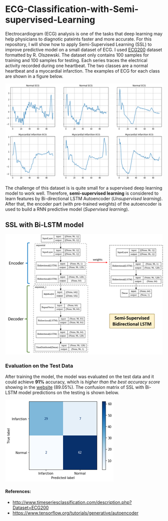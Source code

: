 # ECG-Classification-with-Semi-supervised-Learning

Electrocardiogram (ECG) analysis is one of the tasks that deep learning may help physicians to diagnotic pateints faster and more accurate. For this repository, I will show how to apply Semi-Supervised Learning (SSL) to improve predictive model on a small dataset of ECG. I used [ECG200](http://www.timeseriesclassification.com/description.php?Dataset=ECG200) dataset formatted by R. Olszewski. The dataset only contains 100 samples for training and 100 samples for testing. Each series traces the electrical activity recorded during one heartbeat. The two classes are a normal heartbeat and a myocardial infarction. The examples of ECG for each class are shown in a figure below.


![](images/exampleECG.png)

The challenge of this dataset is is quite small for a supervised deep learning model to work well. Therefore, **semi-supervised learning** is considered to learn features by Bi-directional LSTM Autoencoder (*Unsupervised learning*). After that, the encoder part (with pre-trained weights) of the autoencoder is used to build a RNN predictive model (*Supervised learning*). 

## SSL with Bi-LSTM model
![](images/SSL_architect.png)



### Evaluation on the Test Data
After training the model, the model was evaluated on the test data and it could achieve **91%** accuracy, which is *higher than the best accuracy score* showing in the [website](http://www.timeseriesclassification.com/description.php?Dataset=ECG200) (89.05%). The confusion matrix of SSL with Bi-LSTM model predictions on the testing is shown below.

![](images/confusion_matrix.png)


#### References:
- http://www.timeseriesclassification.com/description.php?Dataset=ECG200
- https://www.tensorflow.org/tutorials/generative/autoencoder
